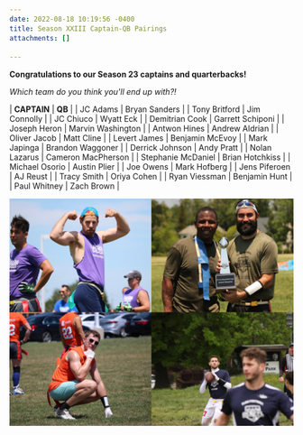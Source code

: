 ```yaml
---
date: 2022-08-18 10:19:56 -0400
title: Season XXIII Captain-QB Pairings
attachments: []

---
```

**Congratulations to our Season 23 captains and quarterbacks!**

_Which team do you think you'll end up with?!_

| **CAPTAIN** | **QB** |
| JC Adams | Bryan Sanders |
| Tony Britford | Jim Connolly |
| JC Chiuco | Wyatt Eck |
| Demitrian Cook | Garrett Schiponi |
| Joseph Heron | Marvin Washington |
| Antwon Hines | Andrew Aldrian |
| Oliver Jacob | Matt Cline |
| Levert James | Benjamin McEvoy |
| Mark Japinga | Brandon Waggoner |
| Derrick Johnson | Andy Pratt |
| Nolan Lazarus | Cameron MacPherson |
| Stephanie McDaniel | Brian Hotchkiss |
| Michael Osorio | Austin Plier |
| Joe Owens | Mark Hofberg |
| Jens Piferoen | AJ Reust |
| Tracy Smith | Oriya Cohen |
| Ryan Viessman | Benjamin Hunt |
| Paul Whitney | Zach Brown |

![](/img/dcgffl-league-legends-spring-2022.png)